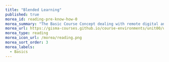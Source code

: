 ```yaml
---
title: "Blended Learning"
published: true
morea_id: reading-pre-know-how-0
morea_summary: "The Basic Course Concept dealing with remote digital and presence learning"
morea_url: https://gisma-courses.github.io/course-environments/unit00/unit00-00_intro.html
morea_type: reading
morea_icon_url: /morea/reading.png
morea_sort_order: 3
morea_labels:
  - Basics
---
```



